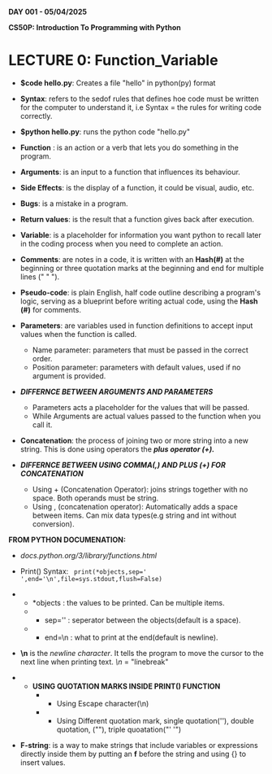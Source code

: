 **DAY 001 - 05/04/2025**

**CS50P: Introduction To Programming with Python**
    
# **LECTURE 0: Function_Variable**

- **$code hello.py**: Creates a file "hello" in python(py) format

- **Syntax**: refers to the sedof rules that defines hoe code must be written for the computer to understand it, i.e Syntax = the rules for writing code correctly.

- **$python hello.py**: runs the python code "hello.py"

- **Function** : is an action or a verb that lets you do something in the program.

- **Arguments**: is an input to a function that influences its behaviour.

- **Side Effects**: is the display of a function, it could be visual, audio, etc.

- **Bugs**: is a mistake in a program.

- **Return values**: is the result that a function gives back after execution.

- **Variable**: is a placeholder for information you want python to recall later in the coding process when you need to complete an action.

- **Comments**: are notes in a code, it is written with an **Hash(#)** at the beginning or three quotation marks at the beginning and end for multiple lines (" " ").

- **Pseudo-code**: is plain English, half code outline describing a program's logic, serving as a blueprint before writing actual code, using the **Hash (#)** for comments.

- **Parameters**: are variables used in function definitions to accept input values when the function is called.
    * Name parameter: parameters that must be passed in the correct order.
    * Position parameter: parameters with default values, used if no argument is provided.

- ***DIFFERNCE BETWEEN ARGUMENTS AND PARAMETERS***
   * Parameters acts a placeholder for the values that will be passed.
   * While Arguments are actual values passed to the function when you call it.

- **Concatenation**: the process of joining two or more string into a new string. This is done using operators the ***plus operator (+).***

- ***DIFFERNCE BETWEEN USING COMMA(,) AND PLUS (+) FOR CONCATENATION***
   * Using + (Concatenation Operator): joins strings together with no space. Both operands must be string.
   * Using , (concatenation operator): Automatically adds a space between items. Can mix data types(e.g string and int without conversion).

**FROM PYTHON DOCUMENATION:**
- *docs.python.org/3/library/functions.html*

- Print() Syntax: 
``` print(*objects,sep=' ',end='\n',file=sys.stdout,flush=False)```

 - * *objects : the values to be printed. Can be multiple items.
    - * sep='' : seperator between the objects(default is a space).
    - * end=\n : what to print at the end(default is newline).

- **\n** is the *newline character*. It tells the program to move the cursor to the next line when printing text. *\n* = "linebreak"

- * **USING QUOTATION MARKS INSIDE PRINT() FUNCTION**
    - * Using Escape character(\n)
    - * Using Different quotation mark, single quotation(''), double quotation, (""), triple quoatation("' '")

- **F-string**: is a way to make strings that include variables or expressions directly inside them by putting an **f** before the string and using {} to insert values.
